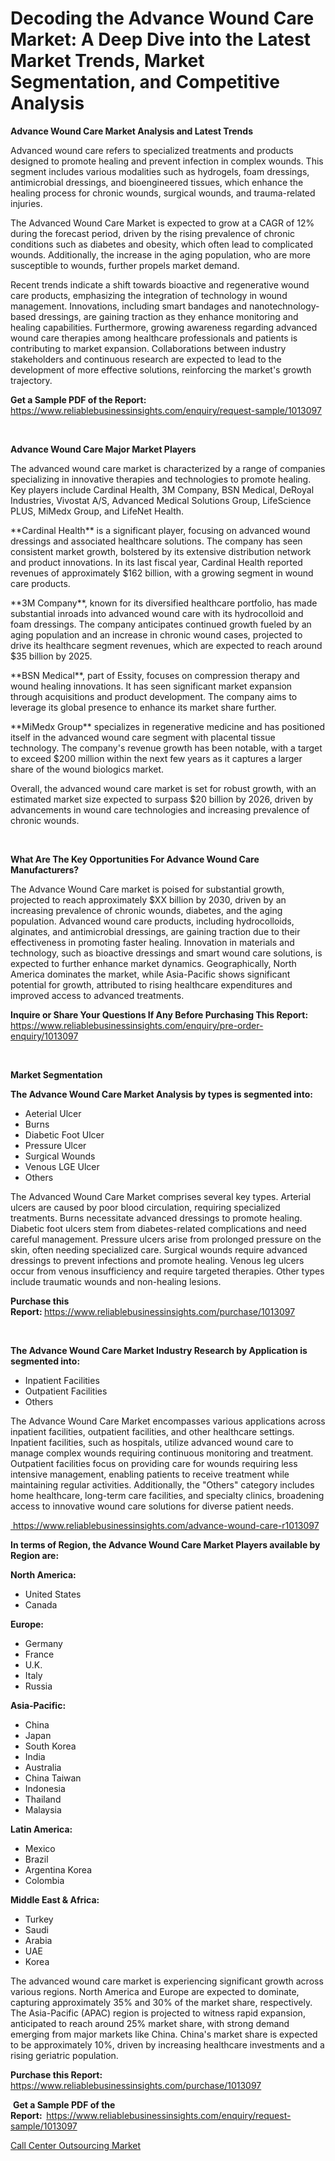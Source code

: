 <p><h1>Decoding the Advance Wound Care Market: A Deep Dive into the Latest Market Trends, Market Segmentation, and Competitive Analysis</h1></p><p><strong>Advance Wound Care Market Analysis and Latest Trends</strong></p>
<p><p>Advanced wound care refers to specialized treatments and products designed to promote healing and prevent infection in complex wounds. This segment includes various modalities such as hydrogels, foam dressings, antimicrobial dressings, and bioengineered tissues, which enhance the healing process for chronic wounds, surgical wounds, and trauma-related injuries. </p><p>The Advanced Wound Care Market is expected to grow at a CAGR of 12% during the forecast period, driven by the rising prevalence of chronic conditions such as diabetes and obesity, which often lead to complicated wounds. Additionally, the increase in the aging population, who are more susceptible to wounds, further propels market demand. </p><p>Recent trends indicate a shift towards bioactive and regenerative wound care products, emphasizing the integration of technology in wound management. Innovations, including smart bandages and nanotechnology-based dressings, are gaining traction as they enhance monitoring and healing capabilities. Furthermore, growing awareness regarding advanced wound care therapies among healthcare professionals and patients is contributing to market expansion. Collaborations between industry stakeholders and continuous research are expected to lead to the development of more effective solutions, reinforcing the market's growth trajectory.</p></p>
<p><strong>Get a Sample PDF of the Report:&nbsp;</strong> <a href="https://www.reliablebusinessinsights.com/enquiry/request-sample/1013097?utm_campaign=3128&utm_medium=2&utm_source=Github&utm_content=ia&utm_term=06032025&utm_id=advance-wound-care">https://www.reliablebusinessinsights.com/enquiry/request-sample/1013097</a></p>
<p>&nbsp;</p>
<p><strong>Advance Wound Care Major Market Players</strong></p>
<p><p>The advanced wound care market is characterized by a range of companies specializing in innovative therapies and technologies to promote healing. Key players include Cardinal Health, 3M Company, BSN Medical, DeRoyal Industries, Vivostat A/S, Advanced Medical Solutions Group, LifeScience PLUS, MiMedx Group, and LifeNet Health.</p><p>**Cardinal Health** is a significant player, focusing on advanced wound dressings and associated healthcare solutions. The company has seen consistent market growth, bolstered by its extensive distribution network and product innovations. In its last fiscal year, Cardinal Health reported revenues of approximately $162 billion, with a growing segment in wound care products.</p><p>**3M Company**, known for its diversified healthcare portfolio, has made substantial inroads into advanced wound care with its hydrocolloid and foam dressings. The company anticipates continued growth fueled by an aging population and an increase in chronic wound cases, projected to drive its healthcare segment revenues, which are expected to reach around $35 billion by 2025.</p><p>**BSN Medical**, part of Essity, focuses on compression therapy and wound healing innovations. It has seen significant market expansion through acquisitions and product development. The company aims to leverage its global presence to enhance its market share further.</p><p>**MiMedx Group** specializes in regenerative medicine and has positioned itself in the advanced wound care segment with placental tissue technology. The company's revenue growth has been notable, with a target to exceed $200 million within the next few years as it captures a larger share of the wound biologics market.</p><p>Overall, the advanced wound care market is set for robust growth, with an estimated market size expected to surpass $20 billion by 2026, driven by advancements in wound care technologies and increasing prevalence of chronic wounds.</p></p>
<p>&nbsp;</p>
<p><strong>What Are The Key Opportunities For Advance Wound Care Manufacturers?</strong></p>
<p><p>The Advance Wound Care market is poised for substantial growth, projected to reach approximately $XX billion by 2030, driven by an increasing prevalence of chronic wounds, diabetes, and the aging population. Advanced wound care products, including hydrocolloids, alginates, and antimicrobial dressings, are gaining traction due to their effectiveness in promoting faster healing. Innovation in materials and technology, such as bioactive dressings and smart wound care solutions, is expected to further enhance market dynamics. Geographically, North America dominates the market, while Asia-Pacific shows significant potential for growth, attributed to rising healthcare expenditures and improved access to advanced treatments.</p></p>
<p><strong>Inquire or Share Your Questions If Any Before Purchasing This Report:</strong> <a href="https://www.reliablebusinessinsights.com/enquiry/pre-order-enquiry/1013097?utm_campaign=3128&utm_medium=2&utm_source=Github&utm_content=ia&utm_term=06032025&utm_id=advance-wound-care">https://www.reliablebusinessinsights.com/enquiry/pre-order-enquiry/1013097</a></p>
<p>&nbsp;</p>
<p><strong>Market Segmentation</strong></p>
<p><strong>The Advance Wound Care Market Analysis by types is segmented into:</strong></p>
<p><ul><li>Aeterial Ulcer</li><li>Burns</li><li>Diabetic Foot Ulcer</li><li>Pressure Ulcer</li><li>Surgical Wounds</li><li>Venous LGE Ulcer</li><li>Others</li></ul></p>
<p><p>The Advanced Wound Care Market comprises several key types. Arterial ulcers are caused by poor blood circulation, requiring specialized treatments. Burns necessitate advanced dressings to promote healing. Diabetic foot ulcers stem from diabetes-related complications and need careful management. Pressure ulcers arise from prolonged pressure on the skin, often needing specialized care. Surgical wounds require advanced dressings to prevent infections and promote healing. Venous leg ulcers occur from venous insufficiency and require targeted therapies. Other types include traumatic wounds and non-healing lesions.</p></p>
<p><strong>Purchase this Report:&nbsp;</strong><a href="https://www.reliablebusinessinsights.com/purchase/1013097?utm_campaign=3128&utm_medium=2&utm_source=Github&utm_content=ia&utm_term=06032025&utm_id=advance-wound-care">https://www.reliablebusinessinsights.com/purchase/1013097</a></p>
<p>&nbsp;</p>
<p><strong>The Advance Wound Care Market Industry Research by Application is segmented into:</strong></p>
<p><ul><li>Inpatient Facilities</li><li>Outpatient Facilities</li><li>Others</li></ul></p>
<p><p>The Advance Wound Care Market encompasses various applications across inpatient facilities, outpatient facilities, and other healthcare settings. Inpatient facilities, such as hospitals, utilize advanced wound care to manage complex wounds requiring continuous monitoring and treatment. Outpatient facilities focus on providing care for wounds requiring less intensive management, enabling patients to receive treatment while maintaining regular activities. Additionally, the "Others" category includes home healthcare, long-term care facilities, and specialty clinics, broadening access to innovative wound care solutions for diverse patient needs.</p></p>
<p><a href="https://www.reliablebusinessinsights.com/advance-wound-care-r1013097?utm_campaign=3128&utm_medium=2&utm_source=Github&utm_content=ia&utm_term=06032025&utm_id=advance-wound-care">&nbsp;https://www.reliablebusinessinsights.com/advance-wound-care-r1013097</a></p>
<p><strong>In terms of Region, the Advance Wound Care Market Players available by Region are:</strong></p>
<p>
    <p> <strong> North America: </strong>
        <ul>
            <li>United States</li>
            <li>Canada</li>
        </ul>
        </p> 
    <p> <strong> Europe: </strong>
        <ul>
            <li>Germany</li>
            <li>France</li>
            <li>U.K.</li>
            <li>Italy</li>
            <li>Russia</li>
        </ul>
        </p> 
    <p> <strong> Asia-Pacific: </strong>
        <ul>
            <li>China</li>
            <li>Japan</li>
            <li>South Korea</li>
            <li>India</li>
            <li>Australia</li>
            <li>China Taiwan</li>
            <li>Indonesia</li>
            <li>Thailand</li>
            <li>Malaysia</li>
        </ul>
        </p> 
    <p> <strong> Latin America: </strong>
        <ul>
            <li>Mexico</li>
            <li>Brazil</li>
            <li>Argentina Korea</li>
            <li>Colombia</li>
        </ul>
        </p> 
    <p> <strong> Middle East & Africa: </strong>
        <ul>
            <li>Turkey</li>
            <li>Saudi</li>
            <li>Arabia</li>
            <li>UAE</li>
            <li>Korea</li>
        </ul>
    </p>
    </p>
<p><p>The advanced wound care market is experiencing significant growth across various regions. North America and Europe are expected to dominate, capturing approximately 35% and 30% of the market share, respectively. The Asia-Pacific (APAC) region is projected to witness rapid expansion, anticipated to reach around 25% market share, with strong demand emerging from major markets like China. China's market share is expected to be approximately 10%, driven by increasing healthcare investments and a rising geriatric population.</p></p>
<p><strong>Purchase this Report: </strong><a href="https://www.reliablebusinessinsights.com/purchase/1013097?utm_campaign=3128&utm_medium=2&utm_source=Github&utm_content=ia&utm_term=06032025&utm_id=advance-wound-care">https://www.reliablebusinessinsights.com/purchase/1013097</a></p>
<p>&nbsp;<strong>Get a Sample PDF of the Report:&nbsp;&nbsp;</strong><a href="https://www.reliablebusinessinsights.com/enquiry/request-sample/1013097?utm_campaign=3128&utm_medium=2&utm_source=Github&utm_content=ia&utm_term=06032025&utm_id=advance-wound-care">https://www.reliablebusinessinsights.com/enquiry/request-sample/1013097</a></p>
<p><strong></strong></p>
<p><p><a href="https://github.com/shadnfamoza/Market-Research-Report-List-1/blob/main/call-center-outsourcing-market.md?utm_campaign=3128&utm_medium=2&utm_source=Github&utm_content=ia&utm_term=06032025&utm_id=advance-wound-care">Call Center Outsourcing Market</a></p></p>